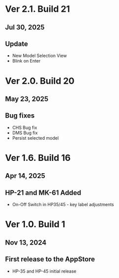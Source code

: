 # Ver 2.1. Build 21
## Jul 30, 2025
## Update
- New Model Selection View
- Blink on Enter

# Ver 2.0. Build 20
## May 23, 2025
## Bug fixes
- CHS Bug fix
- DMS Bug fix
- Persist selected model

# Ver 1.6. Build 16
## Apr 14, 2025
## HP-21 and MK-61 Added
- On-Off Switch in HP35/45 - key label adjustments

# Ver 1.0. Build 1
## Nov 13, 2024
## First release to the AppStore
- HP-35 and HP-45 initial release
